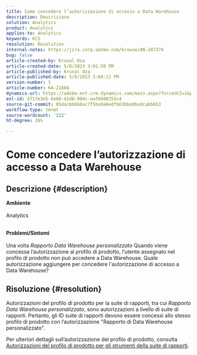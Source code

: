 ```yaml
---
title: Come concedere l’autorizzazione di accesso a Data Warehouse
description: Descrizione
solution: Analytics
product: Analytics
applies-to: Analytics
keywords: KCS
resolution: Resolution
internal-notes: https://jira.corp.adobe.com/browse/AN-287374
bug: false
article-created-by: Krunal Oza
article-created-date: 5/8/2023 3:01:50 PM
article-published-by: Krunal Oza
article-published-date: 5/8/2023 3:04:11 PM
version-number: 3
article-number: KA-21666
dynamics-url: https://adobe-ent.crm.dynamics.com/main.aspx?forceUCI=1&pagetype=entityrecord&etn=knowledgearticle&id=1610a63c-b1ed-ed11-8849-6045bd006268
exl-id: 471fe3e5-6e80-41d8-904c-aaf6608255c4
source-git-commit: 05dacbb6b8ac7f5ba9a6edfb63bba9bedcabb653
workflow-type: tm+mt
source-wordcount: '122'
ht-degree: 26%

---
```


# Come concedere l’autorizzazione di accesso a Data Warehouse

## Descrizione {#description}

<b>Ambiente</b><br><br>Analytics <br><br>

<b>Problemi/Sintomi</b><br><br>Una volta *Rapporto Data Warehouse personalizzato* Quando viene concessa l’autorizzazione al profilo di prodotto, l’utente assegnato nel profilo di prodotto non può accedere a Data Warehouse. Quale autorizzazione aggiungere per concedere l&#39;autorizzazione di accesso a Data Warehouse?<br>

## Risoluzione {#resolution}


Autorizzazioni del profilo di prodotto per la suite di rapporti, tra cui *Rapporto Data Warehouse personalizzato*, sono autorizzazioni a livello di suite di rapporti. Pertanto, gli ID suite di rapporti devono essere concessi allo stesso profilo di prodotto con l’autorizzazione &quot;Rapporto di Data Warehouse personalizzato&quot;.

Per ulteriori dettagli sull’autorizzazione del profilo di prodotto, consulta [Autorizzazioni del profilo di prodotto per gli strumenti della suite di rapporti](https://experienceleague.adobe.com/docs/analytics/admin/admin-console/permissions/report-suite-tools.html?lang=it).
